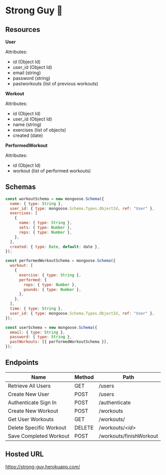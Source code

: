 # Strong Guy 💪

## Resources

**User**

Attributes:

- id (Object Id)
- user_id (Object Id)
- email (string)
- password (string)
- pastworkouts (list of previous workouts)

**Workout**

Attributes:

- id (Object Id)
- user_id (Object Id)
- name (string)
- exercises (list of objects)
- created (date)

**PerformedWorkout**

Attributes:

- id (Object Id)
- workout (list of performed workouts)

## Schemas

```js
const workoutSchema = new mongoose.Schema({
  name: { type: String },
  user_id: { type: mongoose.Schema.Types.ObjectId, ref: "User" },
  exercises: [
    {
      name: { type: String },
      sets: { type: Number },
      reps: { type: Number },
    },
  ],
  created: { type: Date, default: date },
});

const performedWorkoutSchema = mongoose.Schema({
  workout: [
    {
      exercise: { type: String },
      performed: {
        reps: { type: Number },
        pounds: { type: Number },
      },
    },
  ],
  time: { type: String },
  user_id: { type: mongoose.Schema.Types.ObjectId, ref: "User" },
});

const userSchema = new mongoose.Schema({
  email: { type: String },
  password: { type: String },
  pastWorkouts: [{ performedWorkoutSchema }],
});
```

## Endpoints

| Name                    | Method | Path                    |
| ----------------------- | ------ | ----------------------- |
| Retrieve All Users      | GET    | /users                  |
| Create New User         | POST   | /users                  |
| Authenticate Sign In    | POST   | /authenticate           |
| Create New Workout      | POST   | /workouts               |
| Get User Workouts    | GET    | /workouts/      |
| Delete Specific Workout | DELETE | /workouts/_\<id\>_      |
| Save Completed Workout  | POST   | /workouts/finishWorkout |

## Hosted URL

https://strong-guy.herokuapp.com/
